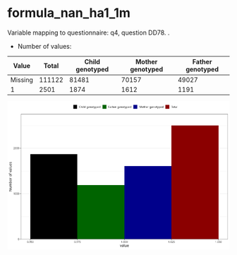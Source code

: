 # formula_nan_ha1_1m
Variable mapping to questionnaire: q4, question DD78.
.
- Number of values:

| Value | Total | Child genotyped | Mother genotyped | Father genotyped |
| ----- | ----- | --------------- | ---------------- | ---------------- |
| Missing | 111122 | 81481 | 70157 | 49027 |
| 1 | 2501 | 1874 | 1612 |1191 |



![](formula_nan_ha1_1m_n.png)



